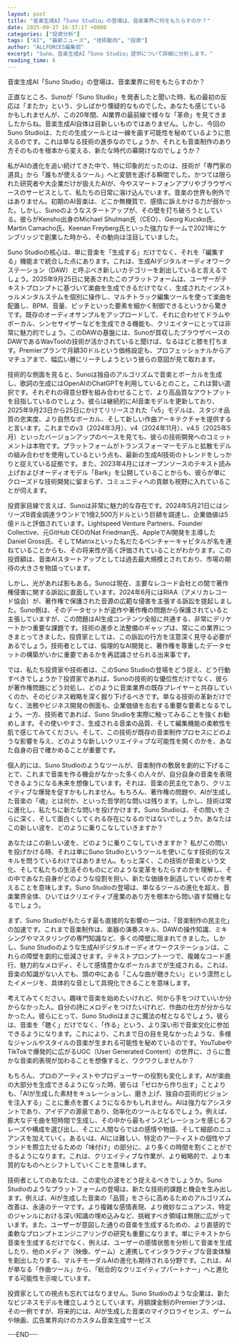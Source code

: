 ```yaml
---
layout: post
title: "音楽生成AI「Suno Studio」の登場は、音楽業界に何をもたらすのか？"
date: 2025-09-27 16:37:17 +0000
categories: ["投資分析"]
tags: ["AI", "最新ニュース", "技術動向", "投資"]
author: "ALLFORCES編集部"
excerpt: "Suno、音楽生成AI「Suno Studio」提供について詳細に分析します。"
reading_time: 8
---
```


音楽生成AI「Suno Studio」の登場は、音楽業界に何をもたらすのか？

正直なところ、Sunoが「Suno Studio」を発表したと聞いた時、私の最初の反応は「またか」という、少しばかり懐疑的なものでした。あなたも感じているかもしれませんが、この20年間、AI業界の最前線で様々な「革命」を見てきましたからね。音楽生成AI自体は目新しいものではありません。しかし、今回のSuno Studioは、ただの生成ツールとは一線を画す可能性を秘めているように思えるのです。これは単なる技術の進歩なのでしょうか、それとも音楽制作のあり方そのものを根本から変える、新たな時代の幕開けなのでしょうか？

私がAIの進化を追い続けてきた中で、特に印象的だったのは、技術が「専門家の道具」から「誰もが使えるツール」へと変貌を遂げる瞬間でした。かつては限られた研究者や大企業だけが扱えたAIが、今やスマートフォンアプリやブラウザベースのサービスとして、私たちの日常に溶け込んでいます。音楽の世界も例外ではありません。初期のAI音楽は、どこか無機質で、感情に訴えかける力が弱かった。しかし、Sunoのようなスタートアップが、その壁を打ち破ろうとしている。彼らがKensho出身のMichael Shulman氏（CEO）、Georg Kucsko氏、Martin Camacho氏、Keenan Freyberg氏といった強力なチームで2021年にケンブリッジで創業した時から、その動向は注目していました。

Suno Studioの核心は、単に音楽を「生成する」だけでなく、それを「編集する」機能まで統合した点にあります。これは、生成AIデジタルオーディオワークステーション（DAW）と呼ぶべき新しいカテゴリーを創出していると言えるでしょう。2025年9月25日に発表されたこのプラットフォームは、ユーザーがテキストプロンプトに基づいて楽曲を生成できるだけでなく、生成されたインストゥルメンタルステムを個別に操作し、マルチトラック編集ツールを使って楽曲を配置し、BPM、音量、ピッチといった要素を細かく制御できるというから驚きです。既存のオーディオサンプルをアップロードして、それに合わせてドラムやボーカル、シンセサイザーなどを生成できる機能も、クリエイターにとっては非常に魅力的でしょう。このDAWの基盤には、Sunoが買収したブラウザベースのDAWであるWavToolの技術が活かされていると聞けば、なるほどと膝を打ちます。Premierプランで月額30ドルという価格設定も、プロフェッショナルからアマチュアまで、幅広い層にリーチしようという彼らの意図が見て取れます。

技術的な側面を見ると、Sunoは独自のアルゴリズムで音楽とボーカルを生成し、歌詞の生成にはOpenAIのChatGPTを利用しているとのこと。これは賢い選択です。それぞれの得意分野を組み合わせることで、より高品質なアウトプットを目指しているのでしょう。彼らは継続的にAI音楽モデルを更新しており、2025年9月23日から25日にかけてリリースされた「v5」モデルは、スタジオ品質の忠実度、より自然なボーカル、そして新しい作曲アーキテクチャを提供すると言います。これまでのv3（2024年3月）、v4（2024年11月）、v4.5（2025年5月）といったバージョンアップのペースを見ても、彼らの技術開発へのコミットメントは本物です。プラットフォームがトランスフォーマーモデルと拡散モデルの組み合わせを使用しているという点も、最新の生成AI技術のトレンドをしっかりと捉えている証拠です。また、2023年4月にはオープンソースのテキスト読み上げおよびオーディオモデル「Bark」を公開していることからも、彼らが単にクローズドな技術開発に留まらず、コミュニティへの貢献も視野に入れていることが伺えます。

投資家目線で言えば、Sunoは非常に魅力的な存在です。2024年5月21日にはシリーズB資金調達ラウンドで1億2,500万ドルという巨額を調達し、企業価値は5億ドルと評価されています。Lightspeed Venture Partners、Founder Collective、元GitHub CEOのNat Friedman氏、AppleでAI開発を主導したDaniel Gross氏、そしてMatrixといった名だたるベンチャーキャピタルが名を連ねていることからも、その将来性が高く評価されていることがわかります。この投資額は、音楽AIスタートアップとしては過去最大規模とされており、市場の期待の大きさを物語っています。

しかし、光があれば影もある。Sunoは現在、主要なレコード会社との間で著作権侵害に関する訴訟に直面しています。2024年6月にはRIAA（アメリカレコード協会）が、著作権で保護された音源の広範な侵害を主張する訴訟を提起しました。Suno側は、そのデータセットが盗作や著作権の問題から保護されていると主張していますが、この問題はAI生成コンテンツ全般に共通する、非常にデリケートかつ重要な課題です。技術の進歩と法整備のギャップは、常にこの業界につきまとってきました。投資家としては、この訴訟の行方を注意深く見守る必要があるでしょう。技術者としては、倫理的なAI開発と、著作権を尊重したデータセットの構築がいかに重要であるかを再認識させられる出来事です。

では、私たち投資家や技術者は、このSuno Studioの登場をどう捉え、どう行動すべきでしょうか？投資家であれば、Sunoの技術的な優位性だけでなく、彼らが著作権問題にどう対処し、どのように音楽業界の既存プレイヤーと共存していくのか、そのビジネス戦略を深く掘り下げるべきです。単なる技術の革新だけでなく、法務やビジネス開発の側面も、企業価値を左右する重要な要素となるでしょう。一方、技術者であれば、Suno Studioを実際に触ってみることを強くお勧めします。その使いやすさ、生成される音楽の品質、そして編集機能の柔軟性を肌で感じてみてください。そして、この技術が既存の音楽制作プロセスにどのような影響を与え、どのような新しいクリエイティブな可能性を開くのかを、あなた自身の目で確かめることが重要です。

個人的には、Suno Studioのようなツールが、音楽制作の敷居を劇的に下げることで、これまで音楽を作る機会がなかった多くの人々が、自分自身の音楽を表現できるようになる未来を想像しています。それは、音楽の民主化であり、クリエイティブな爆発を促すかもしれません。もちろん、著作権の問題や、AIが生成した音楽の「魂」とは何か、といった哲学的な問いは残ります。しかし、技術は常に進化し、私たちに新たな問いを投げかけます。Suno Studioは、その問いをさらに深く、そして面白くしてくれる存在になるのではないでしょうか。あなたはこの新しい波を、どのように乗りこなしていきますか？

あなたはこの新しい波を、どのように乗りこなしていきますか？ 私がこの問いを投げかける時、それは単にSuno Studioというツールを使いこなす技術的なスキルを問うているわけではありません。もっと深く、この技術が音楽という文化、そして私たちの生活そのものにどのような変革をもたらすのかを理解し、その中であなた自身がどのような役割を担い、新たな価値を創造していくのかを考えることを意味します。Suno Studioの登場は、単なるツールの進化を超え、音楽業界全体、ひいてはクリエイティブ産業のあり方を根本から問い直す契機となるでしょう。

まず、Suno Studioがもたらす最も直接的な影響の一つは、「音楽制作の民主化」の加速です。これまで音楽制作は、楽器の演奏スキル、DAWの操作知識、ミキシングやマスタリングの専門知識など、多くの障壁に阻まれてきました。しかし、Suno Studioのような生成AIデジタルオーディオワークステーションは、これらの障壁を劇的に低減させます。テキストプロンプト一つで、複雑なコード進行、魅力的なメロディ、そして感情豊かなボーカルまでが生成される。これは、音楽の知識がない人でも、頭の中にある「こんな曲が聴きたい」という漠然としたイメージを、具体的な音として具現化できることを意味します。

考えてみてください。趣味で音楽を始めたいけれど、何から手をつけていいか分からなかった人。自分の詩にメロディをつけたいけれど、作曲の仕方が分からなかった人。彼らにとって、Suno Studioはまさに魔法の杖となるでしょう。彼らは、音楽を「聴く」だけでなく、「作る」という、より深い形で音楽文化に参加できるようになります。これにより、これまで日の目を見なかったような、多様なジャンルやスタイルの音楽が生まれる可能性を秘めているのです。YouTubeやTikTokで爆発的に広がるUGC（User Generated Content）の世界に、さらに豊かな音楽的表現が加わることを想像すると、ワクワクしませんか？

もちろん、プロのアーティストやプロデューサーの役割も変化します。AIが楽曲の大部分を生成できるようになった時、彼らは「ゼロから作り出す」ことよりも、「AIが生成した素材をキュレーションし、磨き上げ、独自の芸術的ビジョンを注入する」ことに重点を置くようになるかもしれません。AIは強力なアシスタントであり、アイデアの源泉であり、効率化のツールとなるでしょう。例えば、膨大なデモ曲を短時間で生成し、その中から最もインスピレーションを感じるフレーズや構成を選び出し、そこに人間ならではの感情や物語、そして細部のニュアンスを加えていく。あるいは、AIには難しい、特定のアーティストの個性やブランドを際立たせるための「味付け」の部分に、より多くの時間を割くことができるようになります。これは、クリエイティブな作業が、より戦略的で、より本質的なものへとシフトしていくことを意味します。

技術者としてのあなたは、この変化の波をどう捉えるべきでしょうか。Suno Studioのようなプラットフォームの登場は、新たな技術的課題と機会を生み出します。例えば、AIが生成した音楽の「品質」をさらに高めるためのアルゴリズム改善は、永遠のテーマです。より複雑な感情表現、より微妙なニュアンス、特定のジャンルにおける深い知識の埋め込みなど、挑戦すべき領域は無限に広がっています。また、ユーザーが意図した通りの音楽を生成するための、より直感的で柔軟なプロンプトエンジニアリングの研究も重要になります。単にテキストから音楽を生成するだけでなく、例えば、ユーザーの感情状態を分析して音楽を生成したり、他のメディア（映像、ゲーム）と連携してインタラクティブな音楽体験を創出したりする、マルチモーダルAIの進化も期待される分野です。これは、AIが単なる「作曲ツール」から、「総合的なクリエイティブパートナー」へと進化する可能性を示唆しています。

投資家としての視点も忘れてはなりません。Suno Studioのような企業は、新たなビジネスモデルを確立しようとしています。月額課金制のPremierプランは、その一例ですが、将来的には、AIが生成した音楽のマイクロライセンス、ゲームや映画、広告業界向けのカスタム音楽生成サービス

---END---